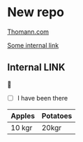 # New repo

[Thomann.com](thomann.org)

[Some internal link](#internal-link)


## Internal LINK

🥇

- [ ] I have been there

|Apples|Potatoes|
|---|---|
|10 kgr|20kgr|
